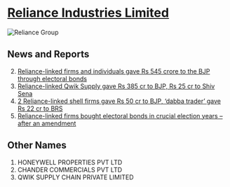 # [Reliance Industries Limited](https://findmygov.in/en/electoral-bonds/donor/qwik-supply-chain-private-limited)

![Reliance Group](https://media.assettype.com/newslaundry%2F2024-03%2Fd2a4649d-5b7b-4e6e-a9de-f69f4f8075b4%2FReliance_new_bond_details.jpg?auto=format%2Ccompress&fit=max&format=webp&w=1200&dpr=2.0)

## News and Reports

2. [Reliance-linked firms and individuals gave Rs 545 crore to the BJP through electoral bonds](https://scroll.in/article/1065601/reliance-linked-firm-gave-rs-375-crore-to-the-bjp-through-electoral-bonds)
1. [Reliance-linked Qwik Supply gave Rs 385 cr to BJP, Rs 25 cr to Shiv Sena](https://economictimes.indiatimes.com/news/politics-and-nation/reliance-linked-qwik-supply-gave-rs-385-cr-to-bjp-rs-25-cr-to-shiv-sena/articleshow/108684602.cms?from=mdr)
3. [2 Reliance-linked shell firms gave Rs 50 cr to BJP, ‘dabba trader’ gave Rs 22 cr to BRS](https://www.newslaundry.com/2024/03/21/2-reliance-linked-shell-firms-gave-rs-50-cr-to-bjp-dabba-trader-gave-rs-22-cr-to-brs)
1. [Reliance-linked firms bought electoral bonds in crucial election years – after an amendment](https://scroll.in/article/1065224/reliance-linked-firms-bought-electoral-bonds-in-crucial-election-years-after-an-amendment)

## Other Names

1. HONEYWELL PROPERTIES PVT LTD
2. CHANDER COMMERCIALS PVT LTD
3. QWIK SUPPLY CHAIN PRIVATE LIMITED
